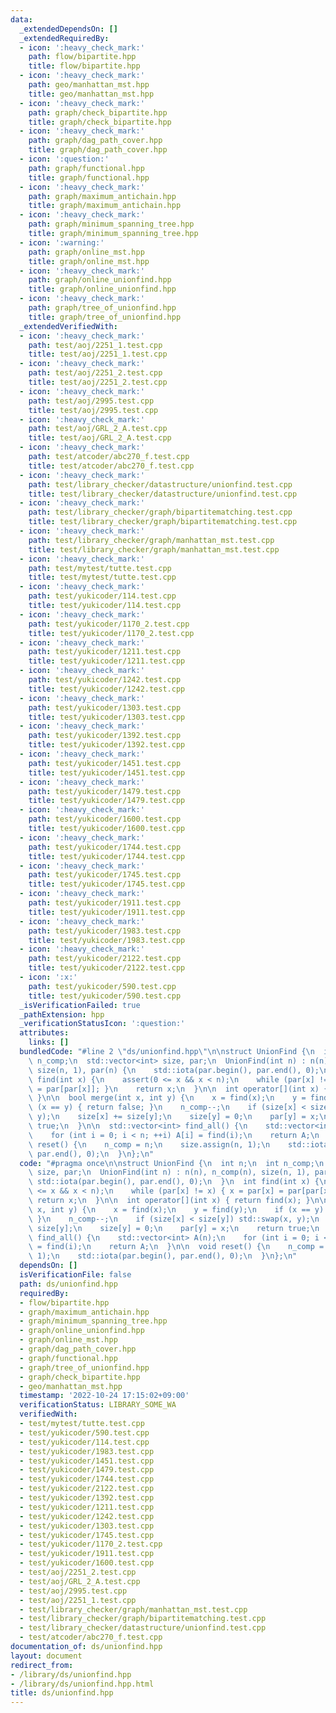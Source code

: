 ```yaml
---
data:
  _extendedDependsOn: []
  _extendedRequiredBy:
  - icon: ':heavy_check_mark:'
    path: flow/bipartite.hpp
    title: flow/bipartite.hpp
  - icon: ':heavy_check_mark:'
    path: geo/manhattan_mst.hpp
    title: geo/manhattan_mst.hpp
  - icon: ':heavy_check_mark:'
    path: graph/check_bipartite.hpp
    title: graph/check_bipartite.hpp
  - icon: ':heavy_check_mark:'
    path: graph/dag_path_cover.hpp
    title: graph/dag_path_cover.hpp
  - icon: ':question:'
    path: graph/functional.hpp
    title: graph/functional.hpp
  - icon: ':heavy_check_mark:'
    path: graph/maximum_antichain.hpp
    title: graph/maximum_antichain.hpp
  - icon: ':heavy_check_mark:'
    path: graph/minimum_spanning_tree.hpp
    title: graph/minimum_spanning_tree.hpp
  - icon: ':warning:'
    path: graph/online_mst.hpp
    title: graph/online_mst.hpp
  - icon: ':heavy_check_mark:'
    path: graph/online_unionfind.hpp
    title: graph/online_unionfind.hpp
  - icon: ':heavy_check_mark:'
    path: graph/tree_of_unionfind.hpp
    title: graph/tree_of_unionfind.hpp
  _extendedVerifiedWith:
  - icon: ':heavy_check_mark:'
    path: test/aoj/2251_1.test.cpp
    title: test/aoj/2251_1.test.cpp
  - icon: ':heavy_check_mark:'
    path: test/aoj/2251_2.test.cpp
    title: test/aoj/2251_2.test.cpp
  - icon: ':heavy_check_mark:'
    path: test/aoj/2995.test.cpp
    title: test/aoj/2995.test.cpp
  - icon: ':heavy_check_mark:'
    path: test/aoj/GRL_2_A.test.cpp
    title: test/aoj/GRL_2_A.test.cpp
  - icon: ':heavy_check_mark:'
    path: test/atcoder/abc270_f.test.cpp
    title: test/atcoder/abc270_f.test.cpp
  - icon: ':heavy_check_mark:'
    path: test/library_checker/datastructure/unionfind.test.cpp
    title: test/library_checker/datastructure/unionfind.test.cpp
  - icon: ':heavy_check_mark:'
    path: test/library_checker/graph/bipartitematching.test.cpp
    title: test/library_checker/graph/bipartitematching.test.cpp
  - icon: ':heavy_check_mark:'
    path: test/library_checker/graph/manhattan_mst.test.cpp
    title: test/library_checker/graph/manhattan_mst.test.cpp
  - icon: ':heavy_check_mark:'
    path: test/mytest/tutte.test.cpp
    title: test/mytest/tutte.test.cpp
  - icon: ':heavy_check_mark:'
    path: test/yukicoder/114.test.cpp
    title: test/yukicoder/114.test.cpp
  - icon: ':heavy_check_mark:'
    path: test/yukicoder/1170_2.test.cpp
    title: test/yukicoder/1170_2.test.cpp
  - icon: ':heavy_check_mark:'
    path: test/yukicoder/1211.test.cpp
    title: test/yukicoder/1211.test.cpp
  - icon: ':heavy_check_mark:'
    path: test/yukicoder/1242.test.cpp
    title: test/yukicoder/1242.test.cpp
  - icon: ':heavy_check_mark:'
    path: test/yukicoder/1303.test.cpp
    title: test/yukicoder/1303.test.cpp
  - icon: ':heavy_check_mark:'
    path: test/yukicoder/1392.test.cpp
    title: test/yukicoder/1392.test.cpp
  - icon: ':heavy_check_mark:'
    path: test/yukicoder/1451.test.cpp
    title: test/yukicoder/1451.test.cpp
  - icon: ':heavy_check_mark:'
    path: test/yukicoder/1479.test.cpp
    title: test/yukicoder/1479.test.cpp
  - icon: ':heavy_check_mark:'
    path: test/yukicoder/1600.test.cpp
    title: test/yukicoder/1600.test.cpp
  - icon: ':heavy_check_mark:'
    path: test/yukicoder/1744.test.cpp
    title: test/yukicoder/1744.test.cpp
  - icon: ':heavy_check_mark:'
    path: test/yukicoder/1745.test.cpp
    title: test/yukicoder/1745.test.cpp
  - icon: ':heavy_check_mark:'
    path: test/yukicoder/1911.test.cpp
    title: test/yukicoder/1911.test.cpp
  - icon: ':heavy_check_mark:'
    path: test/yukicoder/1983.test.cpp
    title: test/yukicoder/1983.test.cpp
  - icon: ':heavy_check_mark:'
    path: test/yukicoder/2122.test.cpp
    title: test/yukicoder/2122.test.cpp
  - icon: ':x:'
    path: test/yukicoder/590.test.cpp
    title: test/yukicoder/590.test.cpp
  _isVerificationFailed: true
  _pathExtension: hpp
  _verificationStatusIcon: ':question:'
  attributes:
    links: []
  bundledCode: "#line 2 \"ds/unionfind.hpp\"\n\nstruct UnionFind {\n  int n;\n  int\
    \ n_comp;\n  std::vector<int> size, par;\n  UnionFind(int n) : n(n), n_comp(n),\
    \ size(n, 1), par(n) {\n    std::iota(par.begin(), par.end(), 0);\n  }\n  int\
    \ find(int x) {\n    assert(0 <= x && x < n);\n    while (par[x] != x) { x = par[x]\
    \ = par[par[x]]; }\n    return x;\n  }\n\n  int operator[](int x) { return find(x);\
    \ }\n\n  bool merge(int x, int y) {\n    x = find(x);\n    y = find(y);\n    if\
    \ (x == y) { return false; }\n    n_comp--;\n    if (size[x] < size[y]) std::swap(x,\
    \ y);\n    size[x] += size[y];\n    size[y] = 0;\n    par[y] = x;\n    return\
    \ true;\n  }\n\n  std::vector<int> find_all() {\n    std::vector<int> A(n);\n\
    \    for (int i = 0; i < n; ++i) A[i] = find(i);\n    return A;\n  }\n\n  void\
    \ reset() {\n    n_comp = n;\n    size.assign(n, 1);\n    std::iota(par.begin(),\
    \ par.end(), 0);\n  }\n};\n"
  code: "#pragma once\n\nstruct UnionFind {\n  int n;\n  int n_comp;\n  std::vector<int>\
    \ size, par;\n  UnionFind(int n) : n(n), n_comp(n), size(n, 1), par(n) {\n   \
    \ std::iota(par.begin(), par.end(), 0);\n  }\n  int find(int x) {\n    assert(0\
    \ <= x && x < n);\n    while (par[x] != x) { x = par[x] = par[par[x]]; }\n   \
    \ return x;\n  }\n\n  int operator[](int x) { return find(x); }\n\n  bool merge(int\
    \ x, int y) {\n    x = find(x);\n    y = find(y);\n    if (x == y) { return false;\
    \ }\n    n_comp--;\n    if (size[x] < size[y]) std::swap(x, y);\n    size[x] +=\
    \ size[y];\n    size[y] = 0;\n    par[y] = x;\n    return true;\n  }\n\n  std::vector<int>\
    \ find_all() {\n    std::vector<int> A(n);\n    for (int i = 0; i < n; ++i) A[i]\
    \ = find(i);\n    return A;\n  }\n\n  void reset() {\n    n_comp = n;\n    size.assign(n,\
    \ 1);\n    std::iota(par.begin(), par.end(), 0);\n  }\n};\n"
  dependsOn: []
  isVerificationFile: false
  path: ds/unionfind.hpp
  requiredBy:
  - flow/bipartite.hpp
  - graph/maximum_antichain.hpp
  - graph/minimum_spanning_tree.hpp
  - graph/online_unionfind.hpp
  - graph/online_mst.hpp
  - graph/dag_path_cover.hpp
  - graph/functional.hpp
  - graph/tree_of_unionfind.hpp
  - graph/check_bipartite.hpp
  - geo/manhattan_mst.hpp
  timestamp: '2022-10-24 17:15:02+09:00'
  verificationStatus: LIBRARY_SOME_WA
  verifiedWith:
  - test/mytest/tutte.test.cpp
  - test/yukicoder/590.test.cpp
  - test/yukicoder/114.test.cpp
  - test/yukicoder/1983.test.cpp
  - test/yukicoder/1451.test.cpp
  - test/yukicoder/1479.test.cpp
  - test/yukicoder/1744.test.cpp
  - test/yukicoder/2122.test.cpp
  - test/yukicoder/1392.test.cpp
  - test/yukicoder/1211.test.cpp
  - test/yukicoder/1242.test.cpp
  - test/yukicoder/1303.test.cpp
  - test/yukicoder/1745.test.cpp
  - test/yukicoder/1170_2.test.cpp
  - test/yukicoder/1911.test.cpp
  - test/yukicoder/1600.test.cpp
  - test/aoj/2251_2.test.cpp
  - test/aoj/GRL_2_A.test.cpp
  - test/aoj/2995.test.cpp
  - test/aoj/2251_1.test.cpp
  - test/library_checker/graph/manhattan_mst.test.cpp
  - test/library_checker/graph/bipartitematching.test.cpp
  - test/library_checker/datastructure/unionfind.test.cpp
  - test/atcoder/abc270_f.test.cpp
documentation_of: ds/unionfind.hpp
layout: document
redirect_from:
- /library/ds/unionfind.hpp
- /library/ds/unionfind.hpp.html
title: ds/unionfind.hpp
---
```

